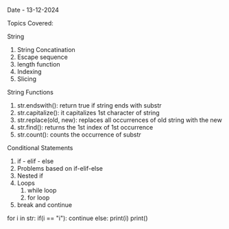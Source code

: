 Date - 13-12-2024

Topics Covered:

String

1. String Concatination
2. Escape sequence
3. length function
4. Indexing
5. Slicing

String Functions

1. str.endswith(): return true if string ends with substr
2. str.capitalize(): it capitalizes 1st character of string
3. str.replace(old, new): replaces all occurrences of old string with the new
4. str.find(): returns the 1st index of 1st occurrence
5. str.count(): counts the occurrence of substr

Conditional Statements

1. if - elif - else
2. Problems based on if-elif-else
3. Nested if
4. Loops
   1. while loop
   2. for loop
5. break and continue

for i in str:
    if(i == "i"):
        continue
    else:
        print(i)
print()
